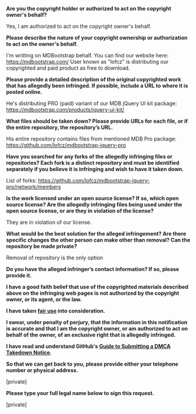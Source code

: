 **Are you the copyright holder or authorized to act on the copyright owner's behalf?**

Yes, I am authorized to act on the copyright owner's behalf.

**Please describe the nature of your copyright ownership or authorization to act on the owner's behalf.**

I'm writting on MDBootstrap behalf. You can find our website here: https://mdbootstrap.com/ User known as "lofcz" is distributing our copyrighted and paid product as free to download.

**Please provide a detailed description of the original copyrighted work that has allegedly been infringed. If possible, include a URL to where it is posted online.**

He's distributing PRO (paid) variant of our MDB jQuery UI kit package: https://mdbootstrap.com/products/jquery-ui-kit/

**What files should be taken down? Please provide URLs for each file, or if the entire repository, the repository’s URL.**

His entire repository contains files from mentioned MDB Pro package: https://github.com/lofcz/mdbootstrap-jquery-pro

**Have you searched for any forks of the allegedly infringing files or repositories? Each fork is a distinct repository and must be identified separately if you believe it is infringing and wish to have it taken down.**

List of forks: https://github.com/lofcz/mdbootstrap-jquery-pro/network/members

**Is the work licensed under an open source license? If so, which open source license? Are the allegedly infringing files being used under the open source license, or are they in violation of the license?**

They are in violation of our license.

**What would be the best solution for the alleged infringement? Are there specific changes the other person can make other than removal? Can the repository be made private?**

Removal of repository is the only option

**Do you have the alleged infringer’s contact information? If so, please provide it.**

**I have a good faith belief that use of the copyrighted materials described above on the infringing web pages is not authorized by the copyright owner, or its agent, or the law.**

**I have taken <a href="https://www.lumendatabase.org/topics/22">fair use</a> into consideration.**

**I swear, under penalty of perjury, that the information in this notification is accurate and that I am the copyright owner, or am authorized to act on behalf of the owner, of an exclusive right that is allegedly infringed.**

**I have read and understand GitHub's <a href="https://help.github.com/articles/guide-to-submitting-a-dmca-takedown-notice/">Guide to Submitting a DMCA Takedown Notice</a>.**

**So that we can get back to you, please provide either your telephone number or physical address.**

[private]

**Please type your full legal name below to sign this request.**

[private]
